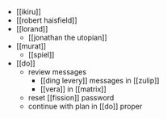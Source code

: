 - [[ikiru]]
- [[robert haisfield]]
- [[lorand]]
	- [[jonathan the utopian]]
- [[murat]]
	- [[spiel]]
- [[do]]
	- review messages
		- [[ding levery]] messages in [[zulip]]
		- [[vera]] in [[matrix]]
	- reset [[fission]] password
	- continue with plan in [[do]] proper